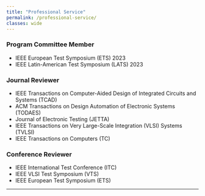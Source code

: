 ```yaml
---
title: "Professional Service"
permalink: /professional-service/
classes: wide
---
```


### Program Committee Member
+ IEEE European Test Symposium (ETS) 2023
+ IEEE Latin-American Test Symposium (LATS) 2023


### Journal Reviewer
+ IEEE Transactions on Computer-Aided Design of Integrated Circuits and Systems (TCAD)
+ ACM Transactions on Design Automation of Electronic Systems (TODAES)
+ Journal of Electronic Testing (JETTA)
+ IEEE Transactions on Very Large-Scale Integration (VLSI) Systems (TVLSI)
+ IEEE Transactions on Computers (TC)


### Conference Reviewer
+ IEEE International Test Conference (ITC)
+ IEEE VLSI Test Symposium (VTS)
+ IEEE European Test Symposium (ETS)

---
